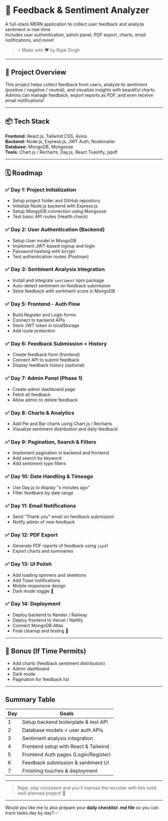 # 📝 Feedback & Sentiment Analyzer

A full-stack MERN application to collect user feedback and analyze sentiment in real-time.  
Includes user authentication, admin panel, PDF export, charts, email notifications, and more!

> ⚡ Made with ❤️ by Rajat Singh

---

## 🚀 Project Overview

This project helps collect feedback from users, analyze its sentiment (positive / negative / neutral), and visualize insights with beautiful charts.  
Admins can manage feedback, export reports as PDF, and even receive email notifications!

---

## 📦 Tech Stack

**Frontend:** React.js, Tailwind CSS, Axios  
**Backend:** Node.js, Express.js, JWT Auth, Nodemailer  
**Database:** MongoDB, Mongoose  
**Tools:** Chart.js / Recharts, Day.js, React Toastify, jspdf

---

## 🗓️ Roadmap

### ✅ Day 1: Project Initialization

- Setup project folder and GitHub repository
- Initialize Node.js backend with Express.js
- Setup MongoDB connection using Mongoose
- Test basic API routes (Health check)

### ✅ Day 2: User Authentication (Backend)

- Setup User model in MongoDB
- Implement JWT-based signup and login
- Password hashing with bcrypt
- Test authentication routes (Postman)

### ✅ Day 3: Sentiment Analysis Integration

- Install and integrate `sentiment` npm package
- Auto-detect sentiment on feedback submission
- Store feedback with sentiment score in MongoDB

### ✅ Day 5: Frontend - Auth Flow

- Build Register and Login forms
- Connect to backend APIs
- Store JWT token in localStorage
- Add route protection

### ✅ Day 6: Feedback Submission + History

- Create feedback form (frontend)
- Connect API to submit feedback
- Display feedback history (optional)

### ✅ Day 7: Admin Panel (Phase 1)

- Create admin dashboard page
- Fetch all feedback
- Allow admin to delete feedback

### ✅ Day 8: Charts & Analytics

- Add Pie and Bar charts using Chart.js / Recharts
- Visualize sentiment distribution and daily feedback

### ✅ Day 9: Pagination, Search & Filters

- Implement pagination in backend and frontend
- Add search by keyword
- Add sentiment type filters

### ✅ Day 10: Date Handling & Timeago

- Use Day.js to display "x minutes ago"
- Filter feedback by date range

### ✅ Day 11: Email Notifications

- Send "Thank you" email on feedback submission
- Notify admin of new feedback

### ✅ Day 12: PDF Export

- Generate PDF reports of feedback using `jspdf`
- Export charts and summaries

### ✅ Day 13: UI Polish

- Add loading spinners and skeletons
- Add Toast notifications
- Mobile responsive design
- Dark mode toggle 🌙

### ✅ Day 14: Deployment

- Deploy backend to Render / Railway
- Deploy frontend to Vercel / Netlify
- Connect MongoDB Atlas
- Final cleanup and testing 🚀

---

## 🎯 Bonus (If Time Permits)

- Add charts (feedback sentiment distribution)
- Admin dashboard
- Dark mode
- Pagination for feedback list

---

## Summary Table

| Day | Goals                                |
| --- | ------------------------------------ |
| 1   | Setup backend boilerplate & test API |
| 2   | Database models + user auth APIs     |
| 3   | Sentiment analysis integration       |
| 4   | Frontend setup with React & Tailwind |
| 5   | Frontend Auth pages (Login/Register) |
| 6   | Feedback submission & sentiment UI   |
| 7   | Finishing touches & deployment       |

---

> Rajat, stay consistent and you'll impress the recruiter with this solid, well-planned project! 🚀

---

Would you like me to also prepare your **daily checklist .md file** so you can track tasks day by day? ✅
